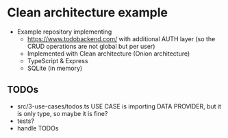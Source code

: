 # Clean architecture example

-   Example repository implementing
    -   https://www.todobackend.com/ with additional AUTH layer (so the CRUD operations are not global but per user)
    -   Implemented with Clean architecture (Onion architecture)
    -   TypeScript & Express
    -   SQLite (in memory)

## TODOs

-   src/3-use-cases/todos.ts USE CASE is importing DATA PROVIDER, but it is only type, so maybe it is fine?
-   tests?
-   handle TODOs
